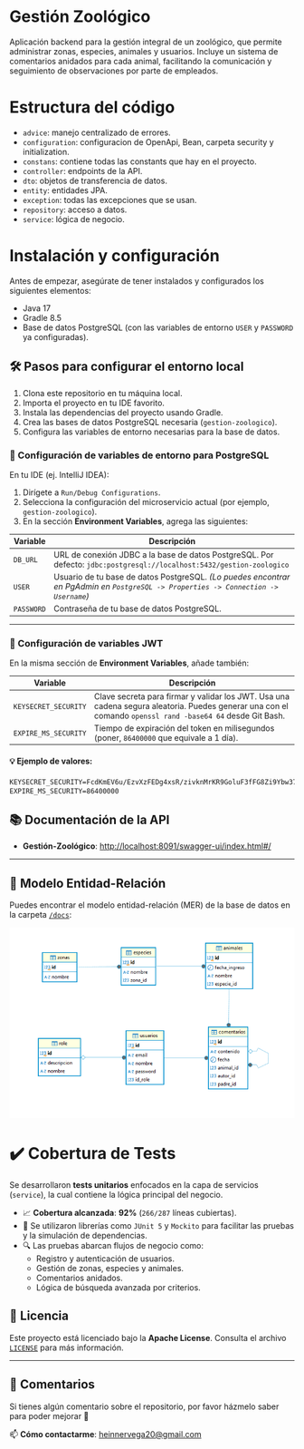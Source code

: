 # Gestión Zoológico
Aplicación backend para la gestión integral de un zoológico, que permite administrar zonas, especies, animales y usuarios. Incluye un sistema de comentarios anidados para cada animal, facilitando la comunicación y seguimiento de observaciones por parte de empleados.

# Estructura del código

- `advice`: manejo centralizado de errores.
- `configuration`: configuracion de OpenApi, Bean, carpeta security y initialization.
- `constans`: contiene todas las constants que hay en el proyecto.
- `controller`: endpoints de la API.
- `dto`: objetos de transferencia de datos.
- `entity`: entidades JPA.
- `exception`: todas las excepciones que se usan.
- `repository`: acceso a datos.
- `service`: lógica de negocio.

# Instalación y configuración

Antes de empezar, asegúrate de tener instalados y configurados los siguientes elementos:

- Java 17
- Gradle 8.5
- Base de datos PostgreSQL (con las variables de entorno `USER` y `PASSWORD` ya configuradas).

## 🛠️ Pasos para configurar el entorno local

1. Clona este repositorio en tu máquina local.
2. Importa el proyecto en tu IDE favorito.
3. Instala las dependencias del proyecto usando Gradle.
4. Crea las bases de datos PostgreSQL necesaria (`gestion-zoologico`).
5. Configura las variables de entorno necesarias para la base de datos.

### 🔧 Configuración de variables de entorno para PostgreSQL

En tu IDE (ej. IntelliJ IDEA):

1. Dirígete a `Run/Debug Configurations`.
2. Selecciona la configuración del microservicio actual (por ejemplo, `gestion-zoologico`).
3. En la sección **Environment Variables**, agrega las siguientes:

| Variable   | Descripción |
|------------|-------------|
| `DB_URL`	  |URL de conexión JDBC a la base de datos PostgreSQL. Por defecto: `jdbc:postgresql://localhost:5432/gestion-zoologico`|
| `USER`     | Usuario de tu base de datos PostgreSQL. *(Lo puedes encontrar en PgAdmin en `PostgreSQL -> Properties -> Connection -> Username`)* |
| `PASSWORD` | Contraseña de tu base de datos PostgreSQL. |

---

### 🔐 Configuración de variables JWT

En la misma sección de **Environment Variables**, añade también:

| Variable           | Descripción                                                                                                                                               |
|--------------------|-----------------------------------------------------------------------------------------------------------------------------------------------------------|
| `KEYSECRET_SECURITY`| Clave secreta para firmar y validar los JWT. Usa una cadena segura aleatoria. Puedes generar una con el comando `openssl rand -base64 64` desde Git Bash. |
| `EXPIRE_MS_SECURITY`| Tiempo de expiración del token en milisegundos (poner, `86400000` que equivale a 1 día).                                                                  |

#### 💡 Ejemplo de valores:
```env
KEYSECRET_SECURITY=FcdKmEV6u/EzvXzFEDg4xsR/zivknMrKR9GoluF3fFG8Zi9Ybw37TEVwToaVIhBjm3vaiE0L+RD+hyPwid9BcA==
EXPIRE_MS_SECURITY=86400000
```

## 📚 Documentación de la API

- **Gestión-Zoológico**: [http://localhost:8091/swagger-ui/index.html#/](http://localhost:8091/swagger-ui/index.html#/)

---

## 🧩 Modelo Entidad-Relación

Puedes encontrar el modelo entidad-relación (MER) de la base de datos en la carpeta [`/docs`](./docs/modelo-er.png):

![Modelo ER](./docs/modelo-er.png)


# ✔️ Cobertura de Tests

Se desarrollaron **tests unitarios** enfocados en la capa de servicios (`service`), la cual contiene la lógica principal del negocio.

- 📈 **Cobertura alcanzada**: **92%** (`266/287` líneas cubiertas).
- 🧪 Se utilizaron librerías como `JUnit 5` y `Mockito` para facilitar las pruebas y la simulación de dependencias.
- 🔍 Las pruebas abarcan flujos de negocio como:
    - Registro y autenticación de usuarios.
    - Gestión de zonas, especies y animales.
    - Comentarios anidados.
    - Lógica de búsqueda avanzada por criterios.

## 📝 Licencia

Este proyecto está licenciado bajo la **Apache License**. Consulta el archivo [`LICENSE`](./LICENSE) para más información.

---

## 💬 Comentarios

Si tienes algún comentario sobre el repositorio, por favor házmelo saber para poder mejorar 🙂

📫 **Cómo contactarme**: heinnervega20@gmail.com


